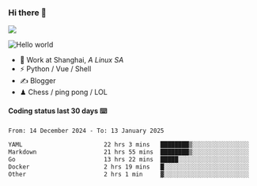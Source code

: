 ### Hi there 👋
![](https://komarev.com/ghpvc/?username=Xuhandsome)


<img src="https://github-readme-stats.vercel.app/api?username=XuHandsome&show_icons=true&theme=merko" alt="Hello world">

<br/>

- 🍻  Work at Shanghai, _A Linux SA_
- ⚡  Python / Vue / Shell
- ✍️  Blogger
- ♟  Chess / ping pong / LOL

#### Coding status last 30 days ⌨️

<!--START_SECTION:waka-->

```txt
From: 14 December 2024 - To: 13 January 2025

YAML                       22 hrs 3 mins   ████████▒░░░░░░░░░░░░░░░░   33.77 %
Markdown                   21 hrs 55 mins  ████████▒░░░░░░░░░░░░░░░░   33.57 %
Go                         13 hrs 22 mins  █████░░░░░░░░░░░░░░░░░░░░   20.49 %
Docker                     2 hrs 19 mins   █░░░░░░░░░░░░░░░░░░░░░░░░   03.57 %
Other                      2 hrs 1 min     ▓░░░░░░░░░░░░░░░░░░░░░░░░   03.11 %
```

<!--END_SECTION:waka-->
